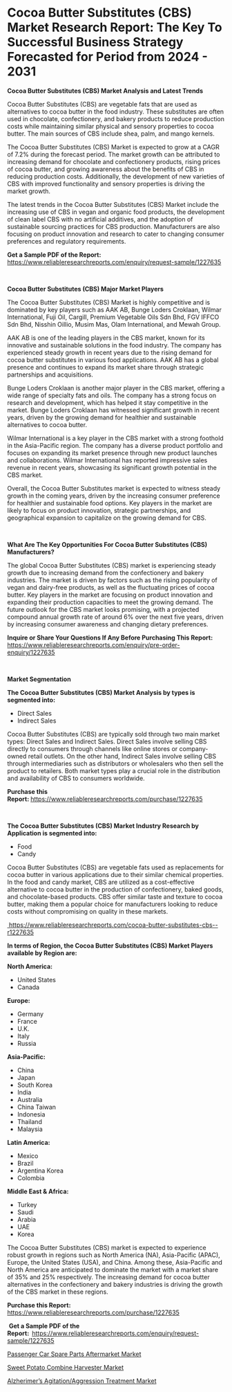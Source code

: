 <p><h1>Cocoa Butter Substitutes (CBS) Market Research Report: The Key To Successful Business Strategy Forecasted for Period from 2024 - 2031</h1></p><p><strong>Cocoa Butter Substitutes (CBS) Market Analysis and Latest Trends</strong></p>
<p><p>Cocoa Butter Substitutes (CBS) are vegetable fats that are used as alternatives to cocoa butter in the food industry. These substitutes are often used in chocolate, confectionery, and bakery products to reduce production costs while maintaining similar physical and sensory properties to cocoa butter. The main sources of CBS include shea, palm, and mango kernels.</p><p>The Cocoa Butter Substitutes (CBS) Market is expected to grow at a CAGR of 7.2% during the forecast period. The market growth can be attributed to increasing demand for chocolate and confectionery products, rising prices of cocoa butter, and growing awareness about the benefits of CBS in reducing production costs. Additionally, the development of new varieties of CBS with improved functionality and sensory properties is driving the market growth.</p><p>The latest trends in the Cocoa Butter Substitutes (CBS) Market include the increasing use of CBS in vegan and organic food products, the development of clean label CBS with no artificial additives, and the adoption of sustainable sourcing practices for CBS production. Manufacturers are also focusing on product innovation and research to cater to changing consumer preferences and regulatory requirements.</p></p>
<p><strong>Get a Sample PDF of the Report:&nbsp;</strong> <a href="https://www.reliableresearchreports.com/enquiry/request-sample/1227635">https://www.reliableresearchreports.com/enquiry/request-sample/1227635</a></p>
<p>&nbsp;</p>
<p><strong>Cocoa Butter Substitutes (CBS) Major Market Players</strong></p>
<p><p>The Cocoa Butter Substitutes (CBS) Market is highly competitive and is dominated by key players such as AAK AB, Bunge Loders Croklaan, Wilmar International, Fuji Oil, Cargill, Premium Vegetable Oils Sdn Bhd, FGV IFFCO Sdn Bhd, Nisshin Oillio, Musim Mas, Olam International, and Mewah Group.</p><p>AAK AB is one of the leading players in the CBS market, known for its innovative and sustainable solutions in the food industry. The company has experienced steady growth in recent years due to the rising demand for cocoa butter substitutes in various food applications. AAK AB has a global presence and continues to expand its market share through strategic partnerships and acquisitions.</p><p>Bunge Loders Croklaan is another major player in the CBS market, offering a wide range of specialty fats and oils. The company has a strong focus on research and development, which has helped it stay competitive in the market. Bunge Loders Croklaan has witnessed significant growth in recent years, driven by the growing demand for healthier and sustainable alternatives to cocoa butter.</p><p>Wilmar International is a key player in the CBS market with a strong foothold in the Asia-Pacific region. The company has a diverse product portfolio and focuses on expanding its market presence through new product launches and collaborations. Wilmar International has reported impressive sales revenue in recent years, showcasing its significant growth potential in the CBS market.</p><p>Overall, the Cocoa Butter Substitutes market is expected to witness steady growth in the coming years, driven by the increasing consumer preference for healthier and sustainable food options. Key players in the market are likely to focus on product innovation, strategic partnerships, and geographical expansion to capitalize on the growing demand for CBS.</p></p>
<p>&nbsp;</p>
<p><strong>What Are The Key Opportunities For Cocoa Butter Substitutes (CBS) Manufacturers?</strong></p>
<p><p>The global Cocoa Butter Substitutes (CBS) market is experiencing steady growth due to increasing demand from the confectionery and bakery industries. The market is driven by factors such as the rising popularity of vegan and dairy-free products, as well as the fluctuating prices of cocoa butter. Key players in the market are focusing on product innovation and expanding their production capacities to meet the growing demand. The future outlook for the CBS market looks promising, with a projected compound annual growth rate of around 6% over the next five years, driven by increasing consumer awareness and changing dietary preferences.</p></p>
<p><strong>Inquire or Share Your Questions If Any Before Purchasing This Report:</strong> <a href="https://www.reliableresearchreports.com/enquiry/pre-order-enquiry/1227635">https://www.reliableresearchreports.com/enquiry/pre-order-enquiry/1227635</a></p>
<p>&nbsp;</p>
<p><strong>Market Segmentation</strong></p>
<p><strong>The Cocoa Butter Substitutes (CBS) Market Analysis by types is segmented into:</strong></p>
<p><ul><li>Direct Sales</li><li>Indirect Sales</li></ul></p>
<p><p>Cocoa Butter Substitutes (CBS) are typically sold through two main market types: Direct Sales and Indirect Sales. Direct Sales involve selling CBS directly to consumers through channels like online stores or company-owned retail outlets. On the other hand, Indirect Sales involve selling CBS through intermediaries such as distributors or wholesalers who then sell the product to retailers. Both market types play a crucial role in the distribution and availability of CBS to consumers worldwide.</p></p>
<p><strong>Purchase this Report:&nbsp;</strong><a href="https://www.reliableresearchreports.com/purchase/1227635">https://www.reliableresearchreports.com/purchase/1227635</a></p>
<p>&nbsp;</p>
<p><strong>The Cocoa Butter Substitutes (CBS) Market Industry Research by Application is segmented into:</strong></p>
<p><ul><li>Food</li><li>Candy</li></ul></p>
<p><p>Cocoa Butter Substitutes (CBS) are vegetable fats used as replacements for cocoa butter in various applications due to their similar chemical properties. In the food and candy market, CBS are utilized as a cost-effective alternative to cocoa butter in the production of confectionery, baked goods, and chocolate-based products. CBS offer similar taste and texture to cocoa butter, making them a popular choice for manufacturers looking to reduce costs without compromising on quality in these markets.</p></p>
<p><a href="https://www.reliableresearchreports.com/cocoa-butter-substitutes-cbs--r1227635">&nbsp;https://www.reliableresearchreports.com/cocoa-butter-substitutes-cbs--r1227635</a></p>
<p><strong>In terms of Region, the Cocoa Butter Substitutes (CBS) Market Players available by Region are:</strong></p>
<p>
    <p> <strong> North America: </strong>
        <ul>
            <li>United States</li>
            <li>Canada</li>
        </ul>
        </p> 
    <p> <strong> Europe: </strong>
        <ul>
            <li>Germany</li>
            <li>France</li>
            <li>U.K.</li>
            <li>Italy</li>
            <li>Russia</li>
        </ul>
        </p> 
    <p> <strong> Asia-Pacific: </strong>
        <ul>
            <li>China</li>
            <li>Japan</li>
            <li>South Korea</li>
            <li>India</li>
            <li>Australia</li>
            <li>China Taiwan</li>
            <li>Indonesia</li>
            <li>Thailand</li>
            <li>Malaysia</li>
        </ul>
        </p> 
    <p> <strong> Latin America: </strong>
        <ul>
            <li>Mexico</li>
            <li>Brazil</li>
            <li>Argentina Korea</li>
            <li>Colombia</li>
        </ul>
        </p> 
    <p> <strong> Middle East & Africa: </strong>
        <ul>
            <li>Turkey</li>
            <li>Saudi</li>
            <li>Arabia</li>
            <li>UAE</li>
            <li>Korea</li>
        </ul>
    </p>
    </p>
<p><p>The Cocoa Butter Substitutes (CBS) market is expected to experience robust growth in regions such as North America (NA), Asia-Pacific (APAC), Europe, the United States (USA), and China. Among these, Asia-Pacific and North America are anticipated to dominate the market with a market share of 35% and 25% respectively. The increasing demand for cocoa butter alternatives in the confectionery and bakery industries is driving the growth of the CBS market in these regions.</p></p>
<p><strong>Purchase this Report: </strong><a href="https://www.reliableresearchreports.com/purchase/1227635">https://www.reliableresearchreports.com/purchase/1227635</a></p>
<p>&nbsp;<strong>Get a Sample PDF of the Report:&nbsp;&nbsp;</strong><a href="https://www.reliableresearchreports.com/enquiry/request-sample/1227635">https://www.reliableresearchreports.com/enquiry/request-sample/1227635</a></p>
<p><strong></strong></p>
<p><p><a href="https://www.linkedin.com/pulse/passenger-car-spare-parts-aftermarket-market-research-report-yu0ce?trackingId=aBB4y8N3V76UXY4IHxQaHQ%3D%3D">Passenger Car Spare Parts Aftermarket Market</a></p><p><a href="https://www.linkedin.com/pulse/sweet-potato-combine-harvester-market-comprehensive-report-e5sif?trackingId=6KFH8UGMKKJ0xObAdHEoMg%3D%3D">Sweet Potato Combine Harvester Market</a></p><p><a href="https://www.linkedin.com/pulse/alzherimerrsquos-agitationaggression-treatment-market-size-aygre?trackingId=ZV3vxfqMRhRv9YiG%2FBiOSQ%3D%3D">Alzherimer’s Agitation/Aggression Treatment Market</a></p></p>